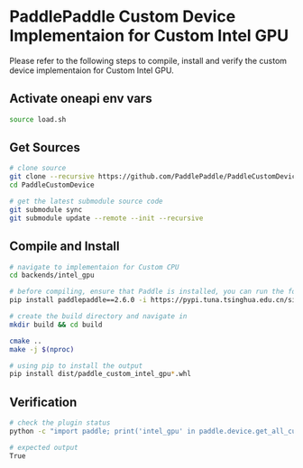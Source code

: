 # PaddlePaddle Custom Device Implementaion for Custom Intel GPU

Please refer to the following steps to compile, install and verify the custom device implementaion for Custom Intel GPU.

## Activate oneapi env vars

```bash
source load.sh
```

## Get Sources

```bash
# clone source
git clone --recursive https://github.com/PaddlePaddle/PaddleCustomDevice
cd PaddleCustomDevice

# get the latest submodule source code
git submodule sync
git submodule update --remote --init --recursive
```

## Compile and Install

```bash
# navigate to implementaion for Custom CPU
cd backends/intel_gpu

# before compiling, ensure that Paddle is installed, you can run the following command
pip install paddlepaddle==2.6.0 -i https://pypi.tuna.tsinghua.edu.cn/simple

# create the build directory and navigate in
mkdir build && cd build

cmake ..
make -j $(nproc)

# using pip to install the output
pip install dist/paddle_custom_intel_gpu*.whl
```

## Verification

```bash
# check the plugin status
python -c "import paddle; print('intel_gpu' in paddle.device.get_all_custom_device_type())"

# expected output
True

```
